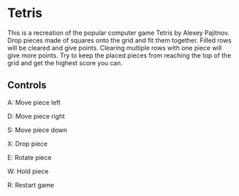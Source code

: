 # Tetris

This is a recreation of the popular computer game Tetris by Alexey Pajitnov. Drop pieces made of squares onto the grid and fit them together. Filled rows will be cleared and give points. Clearing multiple rows with one piece will give more points. Try to keep the placed pieces from reaching the top of the grid and get the highest score you can.

## Controls

A: Move piece left

D: Move piece right

S: Move piece down

X: Drop piece

E: Rotate piece

W: Hold piece

R: Restart game

